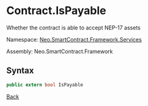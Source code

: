 # Contract.IsPayable

Whether the contract is able to accept NEP-17 assets

Namespace: [Neo.SmartContract.Framework.Services](../index.md)

Assembly: Neo.SmartContract.Framework

## Syntax

```cs
public extern bool IsPayable
```

[Back](index.md)

